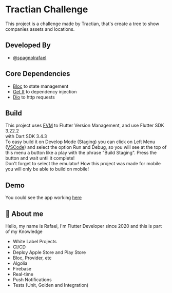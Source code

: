 
# Tractian Challenge

This project is a challenge made by Tractian, that's create a tree to show companies assets and locations.



## Developed By

- [@spagnolrafael](https://github.com/SpagnolRafael)


## Core Dependencies

- [Bloc](https://pub.dev/packages/flutter_bloc) to state management
- [Get It](https://pub.dev/packages/get_it) to dependency injection
- [Dio](https://pub.dev/packages/dio)  to http requests


## Build

This project uses [FVM](https://fvm.app/) to Flutter Version Management, and use Flutter SDK 3.22.2\
with Dart SDK 3.4.3\
To easy build it on Develop Mode (Staging) you can click on Left Menu ([VSCode](https://code.visualstudio.com/)) and select the option Run and Debug, so you will see at the top of this menu a button like a play with the phrase "Build Staging". Press the button and wait until it complete!\
Don't forget to select the emulator! How this project was made for mobile you will only be able to build on mobile!


## Demo

You could see the app working [here](https://drive.google.com/file/d/1z9qQdES5j3tleAgFuigtSQtM2xy87WnD/view?usp=sharing)


## 🚀 About me
Hello, my name is Rafael, I'm Flutter Developer since 2020 and this is part of my Knowledge

- White Label Projects
- CI/CD
- Deploy Apple Store and Play Store
- Bloc, Provider, etc
- Algolia
- Firebase
- Real-time
- Push Notifications
- Tests (Unit, Golden and Integration)


